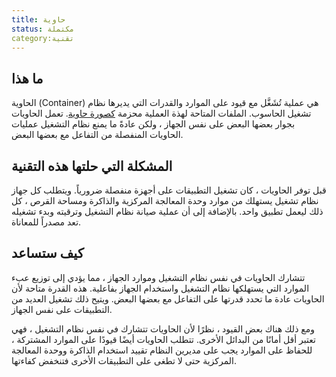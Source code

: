 ```yaml
---
title: حاوية
status: مكتملة
category:تقنية
---
```


## ما هذا
الحاوية (Container) هي عملية تُشَغَّل مع قيود على الموارد والقدرات التي يديرها نظام تشغيل الحاسوب. الملفات المتاحة لهذة العملية محزمة [كصورة حاوية](/container_image/). تعمل الحاويات بجوار بعضها البعض على نفس الجهاز ، ولكن عادةً ما يمنع نظام التشغيل عمليات الحاويات المنفصلة من التفاعل مع بعضها البعض. 

## المشكلة التي حلتها هذه التقنية
قبل توفر الحاويات ، كان تشغيل التطبيقات على أجهزة منفصلة ضرورياً. ويتطلب كل جهاز نظام تشغيل يستهلك من موارد وحدة المعالجة المركزية والذاكرة ومساحة القرص ، كل ذلك ليعمل تطبيق واحد. بالإضافة إلى أن عملية صيانة نظام التشغيل وترقيته وبدء تشغيله تعد مصدراً للمعاناة. 

##  كيف ستساعد
تتشارك الحاويات في نفس نظام التشغيل وموارد الجهاز ، مما يؤدي إلى توزيع عبء الموارد التي يستهلكها نظام التشغيل واستخدام الجهاز بفاعلية. هذه القدرة متاحة لأن الحاويات عادة ما تحدد قدرتها على التفاعل مع بعضها البعض. ويتيح ذلك تشغيل العديد من التطبيقات على نفس الجهاز.

ومع ذلك هناك بعض القيود ،  نظرًا لأن الحاويات تتشارك في نفس نظام التشغيل ، فهي تعتبر أقل أمانًا من البدائل الأخرى. تتطلب الحاويات أيضًا قيودًا على الموارد المشتركة ، للحفاظ على الموارد يجب على مديرين النظام تقييد استخدام الذاكرة ووحدة المعالجة المركزية حتى لا تطغى على التطبيقات الأخرى فتنخفض كفاءتها. 
